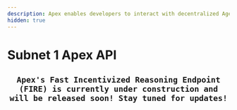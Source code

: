 ```yaml
---
description: Apex enables developers to interact with decentralized Agent workflows.
hidden: true
---
```


# Subnet 1 Apex API

<h2 align="center"><code>Apex's Fast Incentivized Reasoning Endpoint (FIRE) is currently under construction and will be released soon! Stay tuned for updates!</code></h2>
